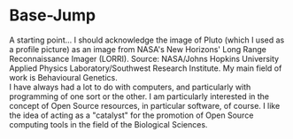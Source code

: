 # Base-Jump
A starting point...
I should acknowledge the image of Pluto (which I used as a profile picture) as an image from NASA's New Horizons' Long Range Reconnaissance Imager (LORRI). Source: NASA/Johns Hopkins University Applied Physics Laboratory/Southwest Research Institute. 
My main field of work is Behavioural Genetics.  
I have always had a lot to do with computers, and particularly with programming of one sort or the other. I am particularly interested in the concept of Open Source resources, in particular software, of course.
I like the idea of acting as a "catalyst" for the promotion of Open Source computing tools in the field of the Biological Sciences.
